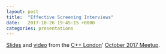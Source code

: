 ```yaml
---
layout: post
title:  "Effective Screening Interviews"
date:   2017-10-26 19:45:15 +0000
categories: presentations
---
```

[Slides](https://andrew-gresyk.github.io/attachments/effective-screening-interviews.pdf) and [video](https://www.youtube.com/watch?v=vIVZsVneVDg&t=4497) from the [C++ London](https://www.meetup.com/CppLondon/)' [October 2017 Meetup](https://www.meetup.com/CppLondon/events/243386512/).
